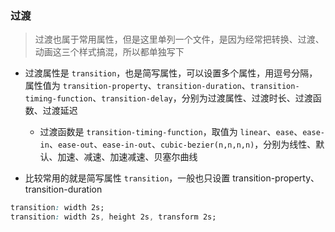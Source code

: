 
### 过渡

> 过渡也属于常用属性，但是这里单列一个文件，是因为经常把转换、过渡、动画这三个样式搞混，所以都单独写下

- 过渡属性是 `transition`，也是简写属性，可以设置多个属性，用逗号分隔，属性值为 `transition-property`、`transition-duration`、`transition-timing-function`、`transition-delay`，分别为过渡属性、过渡时长、过渡函数、过渡延迟
  - 过渡函数是 `transition-timing-function`，取值为 `linear`、`ease`、`ease-in`、`ease-out`、`ease-in-out`、`cubic-bezier(n,n,n,n)`，分别为线性、默认、加速、减速、加速减速、贝塞尔曲线

- 比较常用的就是简写属性 `transition`，一般也只设置 transition-property、transition-duration

```css
transition: width 2s;
transition: width 2s, height 2s, transform 2s;
```